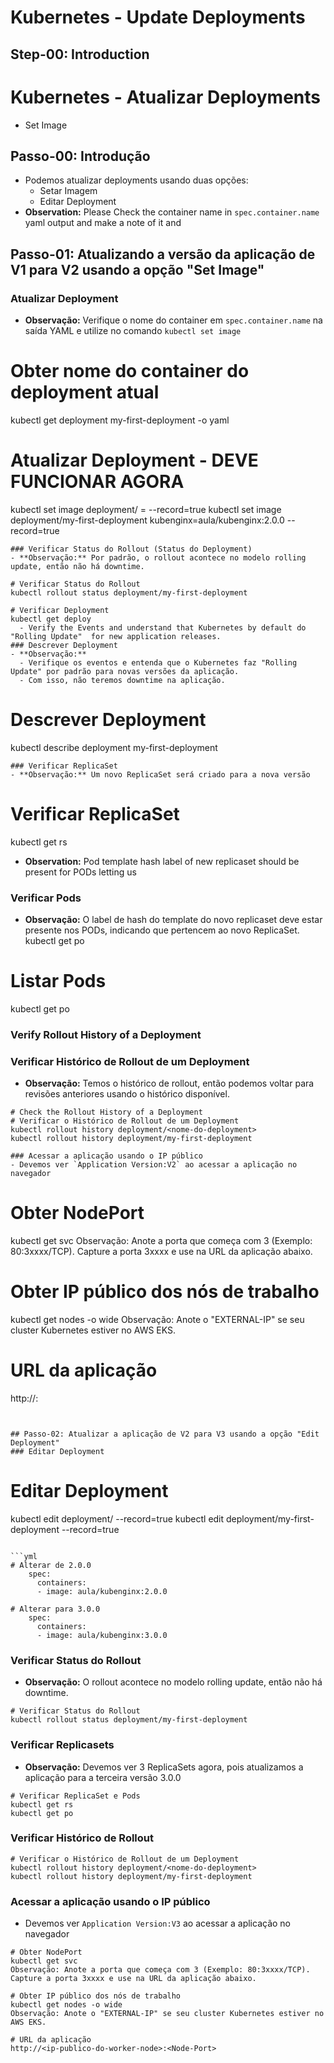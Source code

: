 # Kubernetes - Update Deployments

## Step-00: Introduction
# Kubernetes - Atualizar Deployments
  - Set Image
## Passo-00: Introdução
- Podemos atualizar deployments usando duas opções:
  - Setar Imagem
  - Editar Deployment
- **Observation:** Please Check the container name in `spec.container.name` yaml output and make a note of it and 
## Passo-01: Atualizando a versão da aplicação de V1 para V2 usando a opção "Set Image"
### Atualizar Deployment
- **Observação:** Verifique o nome do container em `spec.container.name` na saída YAML e utilize no comando `kubectl set image` <Nome-do-Container>

# Obter nome do container do deployment atual
kubectl get deployment my-first-deployment -o yaml

# Atualizar Deployment - DEVE FUNCIONAR AGORA
kubectl set image deployment/<nome-do-deployment> <nome-do-container>=<imagem-do-container> --record=true
kubectl set image deployment/my-first-deployment kubenginx=aula/kubenginx:2.0.0 --record=true
```
### Verificar Status do Rollout (Status do Deployment)
- **Observação:** Por padrão, o rollout acontece no modelo rolling update, então não há downtime.

# Verificar Status do Rollout
kubectl rollout status deployment/my-first-deployment

# Verificar Deployment
kubectl get deploy
  - Verify the Events and understand that Kubernetes by default do  "Rolling Update"  for new application releases. 
### Descrever Deployment
- **Observação:**
  - Verifique os eventos e entenda que o Kubernetes faz "Rolling Update" por padrão para novas versões da aplicação.
  - Com isso, não teremos downtime na aplicação.
```
# Descrever Deployment
kubectl describe deployment my-first-deployment
```
### Verificar ReplicaSet
- **Observação:** Um novo ReplicaSet será criado para a nova versão
```
# Verificar ReplicaSet
kubectl get rs
- **Observation:** Pod template hash label of new replicaset should be present for PODs letting us 
### Verificar Pods
- **Observação:** O label de hash do template do novo replicaset deve estar presente nos PODs, indicando que pertencem ao novo ReplicaSet.
kubectl get po
# Listar Pods
kubectl get po
### Verify Rollout History of a Deployment
### Verificar Histórico de Rollout de um Deployment
- **Observação:** Temos o histórico de rollout, então podemos voltar para revisões anteriores usando o histórico disponível.
```
# Check the Rollout History of a Deployment
# Verificar o Histórico de Rollout de um Deployment
kubectl rollout history deployment/<nome-do-deployment>
kubectl rollout history deployment/my-first-deployment  

### Acessar a aplicação usando o IP público
- Devemos ver `Application Version:V2` ao acessar a aplicação no navegador
```
# Obter NodePort
kubectl get svc
Observação: Anote a porta que começa com 3 (Exemplo: 80:3xxxx/TCP). Capture a porta 3xxxx e use na URL da aplicação abaixo. 

# Obter IP público dos nós de trabalho
kubectl get nodes -o wide
Observação: Anote o "EXTERNAL-IP" se seu cluster Kubernetes estiver no AWS EKS.

# URL da aplicação
http://<ip-publico-do-worker-node>:<Node-Port>
```


## Passo-02: Atualizar a aplicação de V2 para V3 usando a opção "Edit Deployment"
### Editar Deployment
```
# Editar Deployment
kubectl edit deployment/<nome-do-deployment> --record=true
kubectl edit deployment/my-first-deployment --record=true
```

```yml
# Alterar de 2.0.0
    spec:
      containers:
      - image: aula/kubenginx:2.0.0

# Alterar para 3.0.0
    spec:
      containers:
      - image: aula/kubenginx:3.0.0
```

### Verificar Status do Rollout
- **Observação:** O rollout acontece no modelo rolling update, então não há downtime.
```
# Verificar Status do Rollout
kubectl rollout status deployment/my-first-deployment
```
### Verificar Replicasets
- **Observação:** Devemos ver 3 ReplicaSets agora, pois atualizamos a aplicação para a terceira versão 3.0.0
```
# Verificar ReplicaSet e Pods
kubectl get rs
kubectl get po
```
### Verificar Histórico de Rollout
```
# Verificar o Histórico de Rollout de um Deployment
kubectl rollout history deployment/<nome-do-deployment>
kubectl rollout history deployment/my-first-deployment   
```

### Acessar a aplicação usando o IP público
- Devemos ver `Application Version:V3` ao acessar a aplicação no navegador
```
# Obter NodePort
kubectl get svc
Observação: Anote a porta que começa com 3 (Exemplo: 80:3xxxx/TCP). Capture a porta 3xxxx e use na URL da aplicação abaixo. 

# Obter IP público dos nós de trabalho
kubectl get nodes -o wide
Observação: Anote o "EXTERNAL-IP" se seu cluster Kubernetes estiver no AWS EKS.

# URL da aplicação
http://<ip-publico-do-worker-node>:<Node-Port>
```
